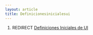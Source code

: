 ```yaml
---
layout: article
title: Definicionesinicialesui
---
```

1.  REDIRECT [Definiciones Iniciales de UI](definiciones-iniciales-de-ui.md)

